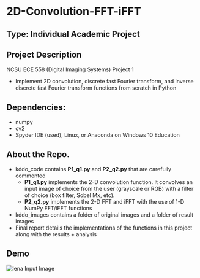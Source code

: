 # 2D-Convolution-FFT-iFFT

## Type: Individual Academic Project

## Project Description
NCSU ECE 558 (Digital Imaging Systems) Project 1
  - Implement 2D convolution, discrete fast Fourier transform, and inverse discrete fast Fourier transform functions from scratch in Python

## Dependencies:
  - numpy
  - cv2
  - Spyder IDE (used), Linux, or Anaconda on Windows 10 Education
  
## About the Repo.
  - kddo_code contains **P1_q1.py** and **P2_q2.py** that are carefully commented 
    - **P1_q1.py** implements the 2-D convolution function.  It convolves an input image of choice from the user (grayscale or RGB) with a filter of choice (box filter, Sobel Mx, etc).
    - **P2_q2.py** implements the 2-D FFT and iFFT with the use of 1-D NumPy FFT/iFFT functions
  - kddo_images contains a folder of original images and a folder of result images
  - Final report details the implementations of the functions in this project along with the results + analysis

## Demo

![lena](https://user-images.githubusercontent.com/27352820/149004049-43981c9b-7937-4087-9d87-6c4715a872bf.png)
Input Image
